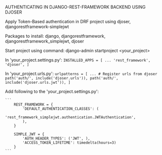 AUTHENTICATING IN DJANGO-REST-FRAMEWORK BACKEND USING DJOSER

Apply Token-Based authentication in DRF project using djoser, djangorestframework-simplejwt

Packages to install:
    django,
    djangorestframework,
    djangorestframework_simplejwt,
    djoser

Start project using command:
    django-admin startproject <your_project>


In 'your_project.settings.py':
    ```
    INSTALLED_APPS = [
    ...
    'rest_framework',
    'djoser',
    ]
    ```


In 'your_project.urls.py':
    ```
    urlpatterns = [
        ...
        # Register urls from djoser
        path('auth/', include('djoser.urls')),
        path('auth/', include('djoser.urls.jwt')),
    ]
    ```

Add following to the 'your_project.settings.py':

    ```
        REST_FRAMEWORK = {
            'DEFAULT_AUTHENTICATION_CLASSES': (
                'rest_framework_simplejwt.authentication.JWTAuthentication',
            ),
        }

        SIMPLE_JWT = {
            'AUTH_HEADER_TYPES': ('JWT', ),
            'ACCESS_TOKEN_LIFETIME': timedelta(hours=3)
        }
    ```
